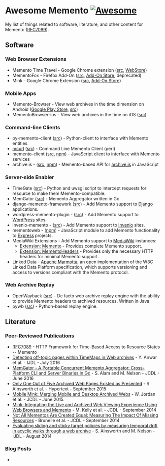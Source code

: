 # Awesome Memento [![Awesome](https://cdn.rawgit.com/sindresorhus/awesome/d7305f38d29fed78fa85652e3a63e154dd8e8829/media/badge.svg)](https://github.com/sindresorhus/awesome)
My list of things related to software, literature, and other content for Memento ([RFC7089](https://tools.ietf.org/html/rfc7089)).

## Software
### Web Browser Extensions
* Memento Time Travel - Google Chrome extension ([src](https://github.com/mementoweb/memento_chrome), [WebStore](https://chrome.google.com/webstore/detail/memento/jgbfpjledahoajcppakbgilmojkaghgm))
* MementoFox - Firefox Add-On ([src](https://code.google.com/archive/p/mementofox/), [Add-On Store](https://addons.mozilla.org/en-US/firefox/addon/mementofox/), deprecated)
* Mink - Google Chrome Extension ([src](https://github.com/machawk1/mink), [Add-On Store](https://chrome.google.com/webstore/detail/mink-integrate-live-archi/jemoalkmipibchioofomhkgimhofbbem))

### Mobile Apps
* Memento-Browser - View web archives in the time dimension on Android ([Google Play Store](https://play.google.com/store/apps/details?id=dev.memento&hl=en), [src](https://github.com/machawk1/mementobrowser-android))
* MementoBrowser-ios - View web archives in the time on iOS ([src](https://github.com/machawk1/mementobrowser-ios))

### Command-line Clients
* py-memento-client ([src](https://github.com/mementoweb/py-memento-client)) - Python-client to interface with Memento entities.
* [mcurl](https://ws-dl.blogspot.it/2013/05/2013-05-29-mcurl-command-line-memento.html) ([src](https://github.com/aalsum/mcurl)) - Command Line Memento Client (perl)
* memento-client ([src](https://github.com/jarofghosts/memento-client), [npm](https://www.npmjs.com/package/memento-client)) - JavaScript client to interface with Memento services
* archive.is - ([src](), [npm](https://www.npmjs.com/package/archive.is)) - Memento-based API for [archive.is](http://archive.is/) in JavaScript

### Server-side Enabler
* TimeGate ([src](https://github.com/mementoweb/timegate)) - Python and uwsgi script to intercept requests for resource to make them Memento-compatible.
* MemGator ([src](https://github.com/oduwsdl/memgator)) - Memento Aggregator written in Go.
* django-memento-framework ([src](https://github.com/pastpages/django-memento-framework)) - Add Memento support to [Django](https://www.djangoproject.com/) applications.
* wordpress-memento-plugin - ([src](https://github.com/pastpages/wordpress-memento-plugin)) - Add Memento support to [WordPress](https://wordpress.com/) sites.
* invenio-memento - ([src](https://github.com/inveniosoftware/invenio-memento)) - Add Memento support to [Invenio](http://invenio-software.org/) sites.
* mementoweb - ([npm](https://www.npmjs.com/package/mementoweb)) - JavaScript module to add Memento functionality to [Express](http://expressjs.com/) projects.
* MediaWiki Extensions - Add Memento support to [MediaWiki](https://www.mediawiki.org/wiki/MediaWiki) instances: 
  * [Extension: Memento](https://www.mediawiki.org/wiki/Extension:Memento) - Provides complete Memento support. 
  * [Extension: MementoHeaders](https://www.mediawiki.org/wiki/Extension:MementoHeaders) - Provides only the necessary HTTP headers for minimal Memento support.
* Linked Data - [Apache Marmotta](http://marmotta.apache.org/), an open implementation of the W3C Linked Data Platform specification, which supports versioning and access to versions compliant with the Memento protocol.

### Web Archive Replay
* OpenWayback ([src](https://github.com/iipc/openwayback)) - De facto web archive replay engine with the ability to provide Memento headers to archived resources. Written in Java.
* pywb ([src](https://github.com/ikreymer/pywb)) - Python-based replay engine.

## Literature
### Peer-Reviewed Publications
* [RFC7089](https://tools.ietf.org/html/rfc7089) - HTTP Framework for Time-Based Access to Resource States -- Memento
* [Detecting off-topic pages within TimeMaps in Web archives](http://link.springer.com/article/10.1007/s00799-016-0183-5) - Y. Anwar et al. - IJDL - July 2016
* [MemGator - A Portable Concurrent Memento Aggregator: Cross-Platform CLI and Server Binaries in Go](http://dl.acm.org/citation.cfm?id=2925452) - S. Alam and M. Nelson - JCDL - June 2016
* [Only One Out of Five Archived Web Pages Existed as Presented](http://dl.acm.org/citation.cfm?id=2791044) - S. Ainsworth et al. - Hypertext - September 2015
* [Mobile Mink: Merging Mobile and Desktop Archived Webs](http://dl.acm.org/citation.cfm?id=2756956) - W. Jordan et al. - JCDL - June 2015.
* [Mink: Integrating the Live and Archived Web Viewing Experience Using Web Browsers and Memento](http://dl.acm.org/citation.cfm?id=2740872) - M. Kelly et al. - JCDL - September 2014
* [Not All Mementos Are Created Equal: Measuring The Impact Of Missing Resources](http://dl.acm.org/citation.cfm?id=2740826) - Brunelle et al. - JCDL - September 2014
* [Evaluating sliding and sticky target policies by measuring temporal drift in acyclic walks through a web archive](http://link.springer.com/article/10.1007/s00799-014-0120-4) - S. Ainsworth and M. Nelson - IJDL - August 2014

### Blog Posts
* &nbsp;

